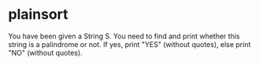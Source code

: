 # plainsort
You have been given a String S. You need to find and print whether this string is a palindrome or not. If yes, print "YES" (without quotes), else print "NO" (without quotes). 
